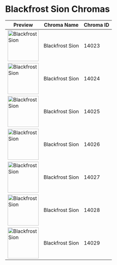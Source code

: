 # Blackfrost Sion Chromas

| Preview | Chroma Name | Chroma ID |
|---|---|---|
| <img src='https://raw.communitydragon.org/latest/plugins/rcp-be-lol-game-data/global/default/v1/champion-chroma-images/14/14023.png' alt='Blackfrost Sion' width='100'> | Blackfrost Sion | 14023 |
| <img src='https://raw.communitydragon.org/latest/plugins/rcp-be-lol-game-data/global/default/v1/champion-chroma-images/14/14024.png' alt='Blackfrost Sion' width='100'> | Blackfrost Sion | 14024 |
| <img src='https://raw.communitydragon.org/latest/plugins/rcp-be-lol-game-data/global/default/v1/champion-chroma-images/14/14025.png' alt='Blackfrost Sion' width='100'> | Blackfrost Sion | 14025 |
| <img src='https://raw.communitydragon.org/latest/plugins/rcp-be-lol-game-data/global/default/v1/champion-chroma-images/14/14026.png' alt='Blackfrost Sion' width='100'> | Blackfrost Sion | 14026 |
| <img src='https://raw.communitydragon.org/latest/plugins/rcp-be-lol-game-data/global/default/v1/champion-chroma-images/14/14027.png' alt='Blackfrost Sion' width='100'> | Blackfrost Sion | 14027 |
| <img src='https://raw.communitydragon.org/latest/plugins/rcp-be-lol-game-data/global/default/v1/champion-chroma-images/14/14028.png' alt='Blackfrost Sion' width='100'> | Blackfrost Sion | 14028 |
| <img src='https://raw.communitydragon.org/latest/plugins/rcp-be-lol-game-data/global/default/v1/champion-chroma-images/14/14029.png' alt='Blackfrost Sion' width='100'> | Blackfrost Sion | 14029 |
